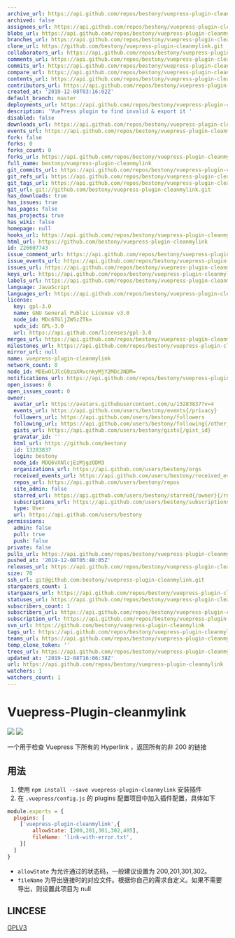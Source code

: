 ```yaml
---
archive_url: https://api.github.com/repos/bestony/vuepress-plugin-cleanmylink/{archive_format}{/ref}
archived: false
assignees_url: https://api.github.com/repos/bestony/vuepress-plugin-cleanmylink/assignees{/user}
blobs_url: https://api.github.com/repos/bestony/vuepress-plugin-cleanmylink/git/blobs{/sha}
branches_url: https://api.github.com/repos/bestony/vuepress-plugin-cleanmylink/branches{/branch}
clone_url: https://github.com/bestony/vuepress-plugin-cleanmylink.git
collaborators_url: https://api.github.com/repos/bestony/vuepress-plugin-cleanmylink/collaborators{/collaborator}
comments_url: https://api.github.com/repos/bestony/vuepress-plugin-cleanmylink/comments{/number}
commits_url: https://api.github.com/repos/bestony/vuepress-plugin-cleanmylink/commits{/sha}
compare_url: https://api.github.com/repos/bestony/vuepress-plugin-cleanmylink/compare/{base}...{head}
contents_url: https://api.github.com/repos/bestony/vuepress-plugin-cleanmylink/contents/{+path}
contributors_url: https://api.github.com/repos/bestony/vuepress-plugin-cleanmylink/contributors
created_at: '2019-12-08T03:16:02Z'
default_branch: master
deployments_url: https://api.github.com/repos/bestony/vuepress-plugin-cleanmylink/deployments
description: 'VuePress plugin to find invalid & export it '
disabled: false
downloads_url: https://api.github.com/repos/bestony/vuepress-plugin-cleanmylink/downloads
events_url: https://api.github.com/repos/bestony/vuepress-plugin-cleanmylink/events
fork: false
forks: 0
forks_count: 0
forks_url: https://api.github.com/repos/bestony/vuepress-plugin-cleanmylink/forks
full_name: bestony/vuepress-plugin-cleanmylink
git_commits_url: https://api.github.com/repos/bestony/vuepress-plugin-cleanmylink/git/commits{/sha}
git_refs_url: https://api.github.com/repos/bestony/vuepress-plugin-cleanmylink/git/refs{/sha}
git_tags_url: https://api.github.com/repos/bestony/vuepress-plugin-cleanmylink/git/tags{/sha}
git_url: git://github.com/bestony/vuepress-plugin-cleanmylink.git
has_downloads: true
has_issues: true
has_pages: false
has_projects: true
has_wiki: false
homepage: null
hooks_url: https://api.github.com/repos/bestony/vuepress-plugin-cleanmylink/hooks
html_url: https://github.com/bestony/vuepress-plugin-cleanmylink
id: 226607743
issue_comment_url: https://api.github.com/repos/bestony/vuepress-plugin-cleanmylink/issues/comments{/number}
issue_events_url: https://api.github.com/repos/bestony/vuepress-plugin-cleanmylink/issues/events{/number}
issues_url: https://api.github.com/repos/bestony/vuepress-plugin-cleanmylink/issues{/number}
keys_url: https://api.github.com/repos/bestony/vuepress-plugin-cleanmylink/keys{/key_id}
labels_url: https://api.github.com/repos/bestony/vuepress-plugin-cleanmylink/labels{/name}
language: JavaScript
languages_url: https://api.github.com/repos/bestony/vuepress-plugin-cleanmylink/languages
license:
  key: gpl-3.0
  name: GNU General Public License v3.0
  node_id: MDc6TGljZW5zZTk=
  spdx_id: GPL-3.0
  url: https://api.github.com/licenses/gpl-3.0
merges_url: https://api.github.com/repos/bestony/vuepress-plugin-cleanmylink/merges
milestones_url: https://api.github.com/repos/bestony/vuepress-plugin-cleanmylink/milestones{/number}
mirror_url: null
name: vuepress-plugin-cleanmylink
network_count: 0
node_id: MDEwOlJlcG9zaXRvcnkyMjY2MDc3NDM=
notifications_url: https://api.github.com/repos/bestony/vuepress-plugin-cleanmylink/notifications{?since,all,participating}
open_issues: 0
open_issues_count: 0
owner:
  avatar_url: https://avatars.githubusercontent.com/u/13283837?v=4
  events_url: https://api.github.com/users/bestony/events{/privacy}
  followers_url: https://api.github.com/users/bestony/followers
  following_url: https://api.github.com/users/bestony/following{/other_user}
  gists_url: https://api.github.com/users/bestony/gists{/gist_id}
  gravatar_id: ''
  html_url: https://github.com/bestony
  id: 13283837
  login: bestony
  node_id: MDQ6VXNlcjEzMjgzODM3
  organizations_url: https://api.github.com/users/bestony/orgs
  received_events_url: https://api.github.com/users/bestony/received_events
  repos_url: https://api.github.com/users/bestony/repos
  site_admin: false
  starred_url: https://api.github.com/users/bestony/starred{/owner}{/repo}
  subscriptions_url: https://api.github.com/users/bestony/subscriptions
  type: User
  url: https://api.github.com/users/bestony
permissions:
  admin: false
  pull: true
  push: false
private: false
pulls_url: https://api.github.com/repos/bestony/vuepress-plugin-cleanmylink/pulls{/number}
pushed_at: '2019-12-08T05:48:05Z'
releases_url: https://api.github.com/repos/bestony/vuepress-plugin-cleanmylink/releases{/id}
size: 70
ssh_url: git@github.com:bestony/vuepress-plugin-cleanmylink.git
stargazers_count: 1
stargazers_url: https://api.github.com/repos/bestony/vuepress-plugin-cleanmylink/stargazers
statuses_url: https://api.github.com/repos/bestony/vuepress-plugin-cleanmylink/statuses/{sha}
subscribers_count: 1
subscribers_url: https://api.github.com/repos/bestony/vuepress-plugin-cleanmylink/subscribers
subscription_url: https://api.github.com/repos/bestony/vuepress-plugin-cleanmylink/subscription
svn_url: https://github.com/bestony/vuepress-plugin-cleanmylink
tags_url: https://api.github.com/repos/bestony/vuepress-plugin-cleanmylink/tags
teams_url: https://api.github.com/repos/bestony/vuepress-plugin-cleanmylink/teams
temp_clone_token: ''
trees_url: https://api.github.com/repos/bestony/vuepress-plugin-cleanmylink/git/trees{/sha}
updated_at: '2019-12-08T16:06:38Z'
url: https://api.github.com/repos/bestony/vuepress-plugin-cleanmylink
watchers: 1
watchers_count: 1
---
```


# Vuepress-Plugin-cleanmylink
![](https://github.com/bestony/vuepress-plugin-cleanmylink/workflows/Node%20CI/badge.svg) ![](https://github.com/bestony/vuepress-plugin-cleanmylink/workflows/Node.js%20Package/badge.svg)

一个用于检查 Vuepress 下所有的 Hyperlink ，返回所有的非 200 的链接

## 用法

1. 使用 `npm install --save vuepress-plugin-cleanmylink` 安装插件
2. 在 `.vuepress/config.js` 的 plugins 配置项目中加入插件配置，具体如下

```javascript
module.exports = {
  plugins: [
    ['vuepress-plugin-cleanmylink',{
    	allowState: [200,201,301,302,405],
    	fileName: 'link-with-error.txt',
    }]
  ]
}
```

- `allowState` 为允许通过的状态码，一般建议设置为 200,201,301,302。
- `fileName` 为导出链接时的对应文件。根据你自己的需求自定义。如果不需要导出，则设置此项目为 null

## LINCESE

[GPLV3](LICENSE)